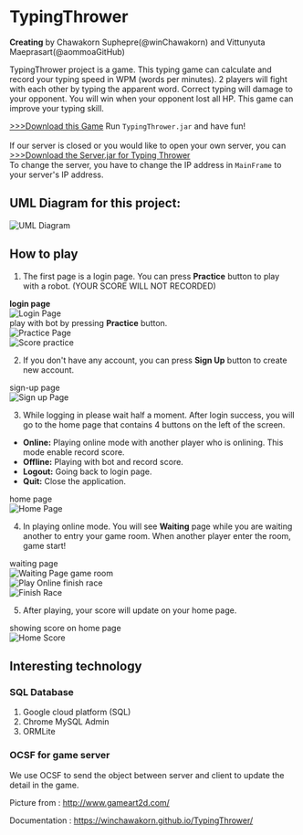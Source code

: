 # TypingThrower
**Creating** by Chawakorn Suphepre(@winChawakorn) and Vittunyuta Maeprasart(@aommoaGitHub)

TypingThrower project is a game. This typing game can calculate and record your typing speed in WPM (words per minutes). 2 players will fight with each other by typing the apparent word.
Correct typing will damage to your opponent. You will win when your opponent lost all HP. This game can improve your typing skill.

<a href="https://github.com/winChawakorn/TypingThrower/raw/master/TypingThrower.jar"> >>>Download this Game</a> Run `TypingThrower.jar` and have fun!</br></br>
If our server is closed or you would like to open your own server, you can  
<a href="https://github.com/winChawakorn/TypingThrower/raw/master/Server.jar"> >>>Download the Server.jar for Typing Thrower</a></br>
To change the server, you have to change the IP address in `MainFrame` to your server's IP address.</br>

## UML Diagram for this project:
![UML Diagram](http://i.imgur.com/cDJSst7.jpg)


## How to play

1. The first page is a login page. You can press **Practice** button to play with a robot. (YOUR SCORE WILL NOT RECORDED)

**login page**<br>
![Login Page](http://i.imgur.com/zYyOD7T.png)<br>
play with bot by pressing **Practice** button.<br>
![Practice Page](http://i.imgur.com/JLtBk7y.png) <br>
![Score practice](http://i.imgur.com/DNrjRSY.png) <br>

2. If you don't have any account, you can press **Sign Up** button to create new account.

sign-up page<br>
![Sign up Page](http://i.imgur.com/1fMNHAG.png)


3. While logging in please wait half a moment. After login success, you will go to the home page that contains 4 buttons on the left of the screen.
* **Online:** Playing online mode with another player who is onlining. This mode enable record score.
* **Offline:** Playing with bot and record score.
* **Logout:** Going back to login page.
* **Quit:** Close the application.

home page<br>
![Home Page](http://i.imgur.com/7JvzDb8.png)


4. In playing online mode. You will see **Waiting** page while you are waiting another to entry your game room. When another player enter the room, game start!

waiting page<br>
![Waiting Page](http://i.imgur.com/TOuj2Uw.png)
game room<br>
![Play Online](http://i.imgur.com/0JV0J86.png)
finish race<br>
![Finish Race](http://i.imgur.com/Gu8YPeM.png)



5. After playing, your score will update on your home page.

showing score on home page<br>
![Home Score](http://i.imgur.com/68U8HOS.png)

## Interesting technology
### SQL Database
1. Google cloud platform (SQL)
2. Chrome MySQL Admin
3. ORMLite
### OCSF for game server
We use OCSF to send the object between server and client to update the detail in the game.

Picture from : <a href="http://www.gameart2d.com/">http://www.gameart2d.com/</a>

Documentation : <a href="https://winchawakorn.github.io/TypingThrower/">https://winchawakorn.github.io/TypingThrower/</a>
